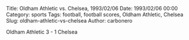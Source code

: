 Title: Oldham Athletic vs. Chelsea, 1993/02/06
Date: 1993/02/06 00:00
Category: sports
Tags: football, football scores, Oldham Athletic, Chelsea
Slug: oldham-athletic-vs-chelsea
Author: carbonero


Oldham Athletic 3 - 1 Chelsea
